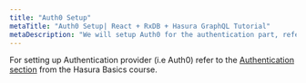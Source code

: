 ```yaml
---
title: "Auth0 Setup"
metaTitle: "Auth0 Setup| React + RxDB + Hasura GraphQL Tutorial"
metaDescription: "We will setup Auth0 for the authentication part, referring to the Hasura Basics course for the steps"
---
```


For setting up Authentication provider (i.e Auth0) refer to the [Authentication section](https://hasura.io/learn/graphql/hasura/authentication/) from the Hasura Basics course.
